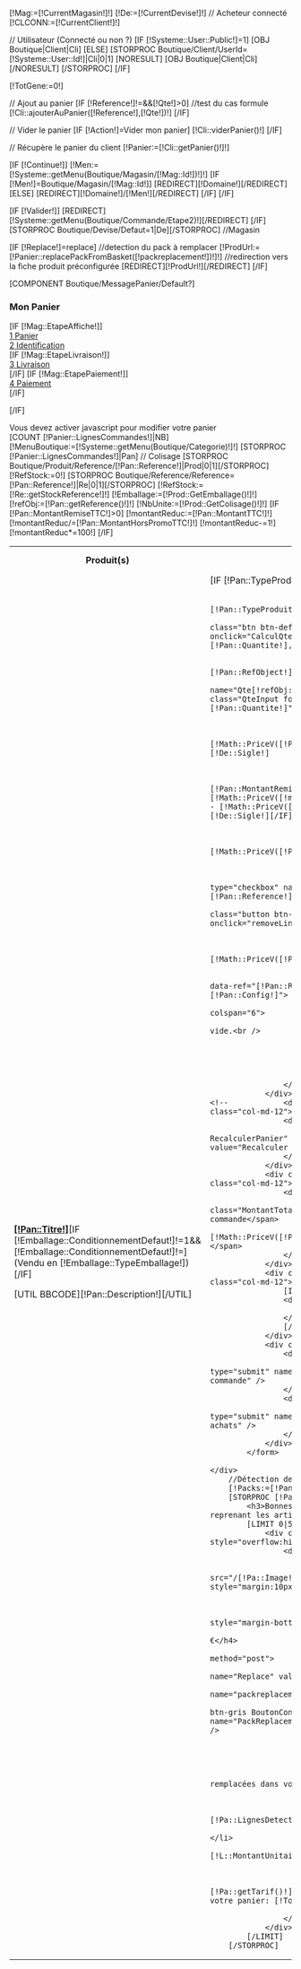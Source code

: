 [!Mag:=[!CurrentMagasin!]!]
[!De:=[!CurrentDevise!]!]
// Acheteur connecté
[!CLCONN:=[!CurrentClient!]!]

// Utilisateur (Connecté ou non ?)
[IF [!Systeme::User::Public!]=1]
	[OBJ Boutique|Client|Cli]
[ELSE]
	[STORPROC Boutique/Client/UserId=[!Systeme::User::Id!]|Cli|0|1]
		[NORESULT]
			[OBJ Boutique|Client|Cli]
		[/NORESULT]
	[/STORPROC]
[/IF]

[!TotGene:=0!]

// Ajout au panier
[IF [!Reference!]!=&&[!Qte!]>0]
	//test du cas formule
	[!Cli::ajouterAuPanier([!Reference!],[!Qte!])!]
[/IF]

// Vider le panier
[IF [!Action!]=Vider mon panier]
	[!Cli::viderPanier()!]
[/IF]

// Récupère le panier du client
[!Panier:=[!Cli::getPanier()!]!]

[IF [!Continue!]]
	[!Men:=[!Systeme::getMenu(Boutique/Magasin/[!Mag::Id!])!]!]
	[IF [!Men!]=Boutique/Magasin/[!Mag::Id!]]
		[REDIRECT][!Domaine!][/REDIRECT]
	[ELSE]
		[REDIRECT][!Domaine!]/[!Men!][/REDIRECT]
	[/IF]
[/IF]

[IF [!Valider!]]
	[REDIRECT][!Systeme::getMenu(Boutique/Commande/Etape2)!][/REDIRECT]
[/IF]
[STORPROC Boutique/Devise/Defaut=1|De][/STORPROC]
//Magasin

[IF [!Replace!]=replace]
	//detection du pack à remplacer
	[!ProdUrl:=[!Panier::replacePackFromBasket([!packreplacement!])!]!]
	//redirection vers la fiche produit préconfigurée
	[REDIRECT][!ProdUrl!][/REDIRECT]
[/IF]

[COMPONENT Boutique/MessagePanier/Default?]
<div class="block">
    <h3 class="title_block">Mon Panier</h3>
[IF [!Mag::EtapeAffiche!]]
	<div class="EtapesCommande row">
		<div class="col-md-3 FondStep1Active"><a href="/[!Systeme::getMenu(Boutique/Commande/Etape1)!]" class="btn btn-primary btn-block"><span class="badge badge-warning">1</span> Panier</a></div>
		<div class="col-md-3 FondStep2"><a href="#nogo" class=" btn btn-warning btn-block"><span class="badge badge-success">2</span> Identification</a></div>
		[IF [!Mag::EtapeLivraison!]]<div class="col-md-3 FondStep3"><a href="#nogo" class=" btn btn-warning btn-block "><span class="badge badge-success">3</span> Livraison</a></div>[/IF]
		[IF [!Mag::EtapePaiement!]]<div class="col-md-3 FondStep4"><a href="#nogo" class=" btn btn-warning btn-block "><span class="badge badge-success">4</span> Paiement</a></div>[/IF]
	</div>

[/IF]
    <noscript><div id="javascriptehoh">Vous devez activer javascript pour modifier votre panier</div></noscript>
    <div class="block_content">
        [COUNT [!Panier::LignesCommandes!]|NB]
            <form action ="/[!Lien!]" name="Commande" method="post" >
                <div class="table-responsive">
                    <table class="table table-bordered table-hover">
                        <tr>
                            <th class="gauche">Produit(s)</th>
                            <th >Quantité</th>
                            <th >Prix initial</th>
                            <th >Réduction</th>
                            <th >Prix à payer</th>
                            <th class="SupprimerItem">Supprimer<br />cet article</th>
                        </tr>
                        [!MenuBoutique:=[!Systeme::getMenu(Boutique/Categorie)!]!]
                        [STORPROC [!Panier::LignesCommandes!]|Pan]
                            // Colisage
                            [STORPROC Boutique/Produit/Reference/[!Pan::Reference!]|Prod|0|1][/STORPROC]
                            [!RefStock:=0!]
                            [STORPROC Boutique/Reference/Reference=[!Pan::Reference!]|Re|0|1][/STORPROC]
                            [!RefStock:=[!Re::getStockReference!]!]
                            [!Emballage:=[!Prod::GetEmballage()!]!]
                            [!refObj:=[!Pan::getReference()!]!]
                            [!NbUnite:=[!Prod::GetColisage()!]!]
                            [IF [!Pan::MontantRemiseTTC!]>0]
                                [!montantReduc:=[!Pan::MontantTTC!]!]
                                [!montantReduc/=[!Pan::MontantHorsPromoTTC!]!]
                                [!montantReduc-=1!]
                                [!montantReduc*=100!]
                            [/IF]
                            <tr class="ReferenceLine" data-ref="[!Pan::Reference!]" data-conf="[!Pan::Config!]">
                                <td class="gauche"  >
                                    <a href="[!Prod::getUrl!]"><strong>[!Pan::Titre!]</strong></a>[IF [!Emballage::ConditionnementDefaut!]!=1&&[!Emballage::ConditionnementDefaut!]!=](Vendu en [!Emballage::TypeEmballage!])[/IF]
                                    <p>[UTIL BBCODE][!Pan::Description!][/UTIL]</p>
                                </td>
                                <td >
                                    [IF [!Pan::TypeProduit!]<4]
                                    <input type="button" class="btn btn-default pull-left" value="-" onclick="CalculQte(-[!NbUnite!],[!Pan::Quantite!],'[!refObj::Reference!]');" />
                                    [/IF]

                                    [IF [!Pan::TypeProduit!]<4]
                                    <input type="button" class="btn btn-default pull-right"  value="+" onclick="CalculQte([!NbUnite!],[!Pan::Quantite!],'[!refObj::Reference!]');">
                                    [/IF]
                                        [!refObj:=[!Pan::RefObject!]!]
                                        <input name="Qte[!refObj::Id!]" id="Qte[!refObj::Id!]" class="QteInput form-control" value="[!Pan::Quantite!]"  readonly="readonly" >
                                </td>
                                <td class="PrixInitial">
                                    [!Math::PriceV([!Pan::MontantHorsPromoTTC!])!] [!De::Sigle!]
                                </td>
                                <td >
                                    [IF [!Pan::MontantRemiseTTC!]>0][!Math::PriceV([!montantReduc!])!] %<br /> soit <br /> - [!Math::PriceV([!Pan::MontantRemiseTTC!])!] [!De::Sigle!][/IF]
                                </td>
                                <td class="PrixFinal">
                                    [!Math::PriceV([!Pan::MontantTTC!])!]  [!De::Sigle!]
                                </td>
                                <td   >
                                    //<input type="checkbox" name="Sup[]" value="[!Pan::Reference!]" class="Panier_Supr" />
                                    <a href="#nogo" class="button btn-protector btn-block" onclick="removeLine('[!refObj::Reference!]')">Supp</a>
                                </td>
                            </tr>
                            [!TotGene+=[!Math::PriceV([!Pan::MontantTTC!])!]!]
                            [NORESULT]
                            <tr class="ReferenceLine" data-ref="[!Pan::Reference!]" data-conf="[!Pan::Config!]">
                                <td class="gauche"  colspan="6">
                                    Votre panier est vide.<br />
                                </td>
                            </tr>

                            [/NORESULT]
                        [/STORPROC]
                    </table>
                </div>
    <!--			<div class="row LigneBoutons"><div class="col-md-12">
                    <div class="pull-right">
                        <input class="btn btn-grisfonce RecalculerPanier" type="submit" name="Recalcul" value="Recalculer le panier" />
                    </div>
                </div></div> -->
                <div class="row LigneBoutons"><div class="col-md-12">
                    <div class="pull-right Total">
                        <span class="MontantTotalCmde">Montant de votre commande</span>
                        <span class="MontantTotalTTC">[!Math::PriceV([!Panier::MontantTTC!])!] [!De::Sigle!]</span>
                    </div>
                </div></div>
                <div class="row LigneBoutons"><div class="col-md-12">
                    [IF [!Mag::TexteLivraison!]!=]
                    <div class="TotalNotLines">
                        [!Mag::TexteLivraison!]
                    </div>
                    [/IF]
                </div></div>
                <div class="row LigneBoutons">
                    <div class="col-md-3 col-md-offset-6">
                        <input class="btn btn-primary" type="submit" name="Valider" value="Je valide ma commande" />
                    </div>
                    <div class="col-md-3">
                        <input class="btn btn-warning" type="submit" name="Continue" value="Continuer mes achats" />
                    </div>
                </div>
            </form>

    </div>
        //Détection des packs
        [!Packs:=[!Panier::detectionPacks()!]!]
        [STORPROC [!Packs!]|Pa]
            <h3>Bonnes affaires ! Propositions de packs reprenant les articles de votre commande</h3>
            [LIMIT 0|5]
                <div class="well" style="overflow:hidden;">
                    <div class="row">
                        <div class="col-md-3">
                            <img src="/[!Pa::Image!].mini.200x200.jpg" style="margin:10px;"/>
                        </div>
                        <div class="col-md-9">
                            <div class="pull-right" style="margin-bottom:30px;">
                                <h4>[!Pa::getTarif()!] €</h4>
                                <form action="" method="post">
                                    <input type="hidden" name="Replace" value="replace" />
                                    <input type="hidden" name="packreplacement" value="[!Pa::Id!]" />
                                    <input class="btn btn-gris BoutonContinuer" type="submit" name="PackReplacement" value="Utiliser cette formule" />
                                </form>
                            </div>
                            <h4>[!Pa::Nom!]</h4>
                            <p>[!Pa::Description!]</p>
                        //	<b>Produits qui seront remplacées dans votre panier:</b>
                        //	<ul>
                        //	[!TotalTTC:=0!]
                        //	[STORPROC [!Pa::LignesDetection!]|L]
                        //		<li><b>[!L::Titre!]</b></li>
                        //		[!TotalTTC+=[!L::MontantUnitaireTTC!]!]
                        //	[/STORPROC]
                        //	</ul>
                        //	<b [IF [!TotalTTC!]>[!Pa::getTarif()!]]style="color:red;"[/IF]>Total dans votre panier: [!TotalTTC!] €</b>
                        </div>
                    </div>
                </div>
            [/LIMIT]
        [/STORPROC]
</div>
<script type="text/javascript">
	function CalculQte(PlusMoins,qte,ref) {
		//envoi de la quantité en requete ajax.
		$.ajax({
			type: "GET",
			url: "/Boutique/Commande/getPanier.json",
			data: {
				Qte:PlusMoins,
				Reference:ref
			},
			contentType: "application/json; charset=utf-8",
			dataType: "json"
			
		}).success(function(msg){
			  refreshPanier(msg);
		}).fail(function(msg){
			toastr.error('Une erreur est survenue pendant la modification du panier. veuillez vérifier votre connexion internet ou contactez l\'administrateur.');
		});
	}
	function removeLine(ref) {
		//envoi de la quantité en requete ajax.
		$.ajax({
			type: "GET",
			url: "/Boutique/Commande/getPanier.json",
			data: {
				Sup:[ref]
			},
			contentType: "application/json; charset=utf-8",
			dataType: "json",
			success:function(msg){
			  refreshPanier(msg);
			}
		}).fail(function(msg){
			toastr.error('Une erreur est survenue pendant la modification du panier. veuillez vérifier votre connexion internet ou contactez l\'administrateur.');
		});
	}
	function  refreshPanier(json) {
		if (json.success) toastr.success(json.success);
		if (json.error) toastr.success(json.error);
		switch (json.action){
			case "supprime":
				//on compmare la liste des produits avec la liste retournée
				$('tr.ReferenceLine').each(function (index,item){
					var exists = false;
					for (var i in json.panier) {
						console.log('modification de la ligne ...'+index);
						if (json.panier[i].ref==$(item).attr('data-ref')&&json.panier[i].conf==$(item).attr('data-conf')) {
							exists=true;
						}
					}
					if (!exists) {
						//alors suppression de la ligne
						$(item).remove();
					}
				});
			break;
			case "vider":
				//on vidde le panier
				$('tr.ReferenceLine').each(function (index,item){
					$(item).remove();
				});
			break;
			case "ajout":
				//on modifie toute la ligne
				$('tr.ReferenceLine').each(function (index,item){
					for (var i in json.panier) {
						if (json.panier[i].ref==$(item).attr('data-ref')&&json.panier[i].conf==$(item).attr('data-conf')) {
							console.log('modification de la ligne ...'+index);
							//modification de la quantité
							$(item).find('.QteInput').val(json.panier[i].quantite);
							//modification montant initial
							$(item).find('.PrixInitial').html(json.panier[i].topay);
							//modification du prix à payer
							$(item).find('.PrixFinal').html(json.panier[i].topay);
						}
					}
				});
			break;
		}
		//modification du total
		$('.MontantTotalTTC').html(json.total);
		//modification du panier
		console.log(json);
	}
</script>